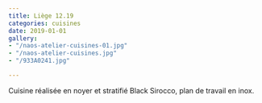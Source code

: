 ```yaml
---
title: Liège 12.19
categories: cuisines
date: 2019-01-01
gallery:
- "/naos-atelier-cuisines-01.jpg"
- "/naos-atelier-cuisines.jpg"
- "/933A0241.jpg"

---
```

Cuisine réalisée en noyer et stratifié Black Sirocco, plan de travail en inox.